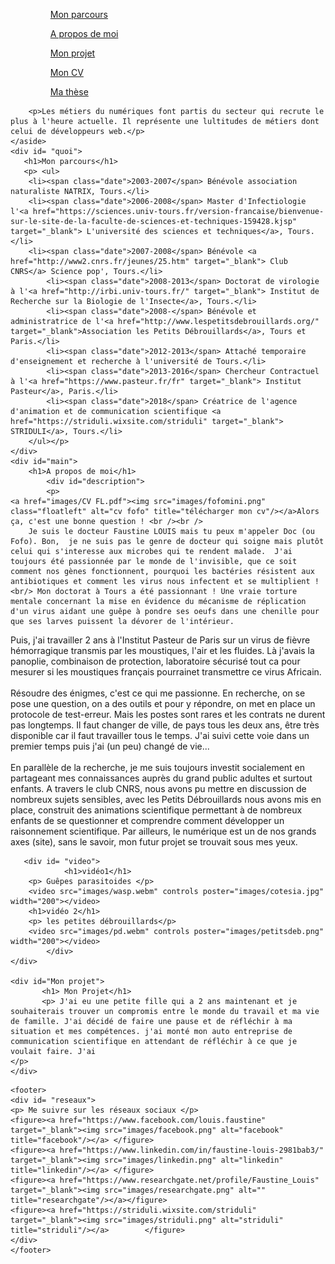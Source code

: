 
<html>
			<meta charset="utf-8"/>
			<link rel="stylesheet" href="style.css" />
	

<body>
<div id="container">
	<nav>
		<figure><ul><a href="https://www.cdc.gov/parasites/ascariasis/index.html" target="_blank">Mon parcours</a></ul></figure>
		<figure><ul><a href="https://www.cdc.gov/vhf/ebola/index.html" target="_blank">A propos de moi</a></ul></figure>	
		<figure><ul><a href="https://www.cdc.gov/parasites/ascariasis/index.html" target="_blank">Mon projet</a></ul></figure>	
            	<figure><ul><a href="images/CV FL.pdf" target="_blank">Mon CV</a></ul></figure>
		<figure><ul><a href="https://www.theses.fr/2013TOUR4037" target="_blank">Ma thèse</a></ul></figure>
	 </nav>	
	<aside>
             
		<p>Les métiers du numériques font partis du secteur qui recrute le plus à l'heure actuelle. Il représente une lultitudes de métiers dont celui de développeurs web.</p>
	</aside>
	<div id= "quoi">
	   <h1>Mon parcours</h1>
	   <p> <ul>
		<li><span class="date">2003-2007</span> Bénévole association naturaliste NATRIX, Tours.</li>
		<li><span class="date">2006-2008</span> Master d'Infectiologie l'<a href="https://sciences.univ-tours.fr/version-francaise/bienvenue-sur-le-site-de-la-faculte-de-sciences-et-techniques-159428.kjsp" target="_blank"> L'université des sciences et techniques</a>, Tours.</li>
		<li><span class="date">2007-2008</span> Bénévole <a href="http://www2.cnrs.fr/jeunes/25.htm" target="_blank"> Club CNRS</a> Science pop', Tours.</li>
			<li><span class="date">2008-2013</span> Doctorat de virologie à l'<a href="http://irbi.univ-tours.fr/" target="_blank"> Institut de Recherche sur la Biologie de l'Insecte</a>, Tours.</li>
			<li><span class="date">2008-</span> Bénévole et administratrice de l'<a href="http://www.lespetitsdebrouillards.org/" target="_blank">Association les Petits Débrouillards</a>, Tours et Paris.</li>
			<li><span class="date">2012-2013</span> Attaché temporaire d'enseignement et recherche à l'université de Tours.</li>
			<li><span class="date">2013-2016</span> Chercheur Contractuel à l'<a href="https://www.pasteur.fr/fr" target="_blank"> Institut Pasteur</a>, Paris.</li>
			<li><span class="date">2018</span> Créatrice de l'agence d'animation et de communication scientifique <a href="https://striduli.wixsite.com/striduli" target="_blank"> STRIDULI</a>, Tours.</li>
		</ul></p>
	</div>
	<div id="main">
	    <h1>A propos de moi</h1>
            <div id="description">
		    <p>
	<a href="images/CV FL.pdf"><img src="images/fofomini.png" class="floatleft" alt="cv fofo" title="télécharger mon cv"/></a>Alors ça, c'est une bonne question ! <br /><br />
		Je suis le docteur Faustine LOUIS mais tu peux m'appeler Doc (ou Fofo). Bon,  je ne suis pas le genre de docteur qui soigne mais plutôt celui qui s'interesse aux microbes qui te rendent malade.  J'ai toujours été passionnée par le monde de l'invisible, que ce soit comment nos gènes fonctionnent, pourquoi les bactéries résistent aux antibiotiques et comment les virus nous infectent et se multiplient ! <br/> Mon doctorat à Tours a été passionnant ! Une vraie torture mentale concernant la mise en évidence du mécanisme de réplication d'un virus aidant une guêpe à pondre ses oeufs dans une chenille pour que ses larves puissent la dévorer de l'intérieur. 
Puis, j'ai travailler 2 ans à l'Institut Pasteur de Paris sur un virus de fièvre hémorragique transmis par les moustiques, l'air et les fluides. Là j'avais la panoplie, combinaison de protection, laboratoire sécurisé tout ca pour mesurer si les moustiques français pourrainet transmettre ce virus Africain. <br/><br/>
	Résoudre des énigmes, c'est ce qui me passionne. En recherche, on se pose une question, on a des outils et pour y répondre, on met en place un protocole de test-erreur. Mais les postes sont rares et les contrats ne durent pas longtemps. Il faut changer de ville, de pays tous les deux ans, être très disponible car il faut travailler tous le temps. J'ai suivi cette voie dans un premier temps puis j'ai (un peu) changé  de vie... <br /><br />
	En parallèle de la recherche, je me suis toujours investit socialement en partageant mes connaissances auprès du grand public adultes et surtout enfants. A travers le club CNRS, nous avons pu mettre en discussion de nombreux sujets sensibles, avec les Petits Débrouillards nous avons mis en place, construit des animations scientifique permettant à de nombreux enfants de se questionner et comprendre comment développer un raisonnement scientifique. Par ailleurs, le numérique est un de nos grands axes (site), sans le savoir, mon futur projet se trouvait sous mes yeux. 
	</p>
	</div>
	
	   <div id= "video">
                <h1>vidéo1</h1>
		<p> Guêpes parasitoides </p>
		<video src="images/wasp.webm" controls poster="images/cotesia.jpg" width="200"></video>
		<h1>vidéo 2</h1>
		<p> les petites débrouillards</p>
		<video src="images/pd.webm" controls poster="images/petitsdeb.png" width="200"></video>
            </div>
	</div>	

	<div id="Mon projet">
		   <h1> Mon Projet</h1>
		   <p> J'ai eu une petite fille qui a 2 ans maintenant et je souhaiterais trouver un compromis entre le monde du travail et ma vie de famille. J'ai décidé de faire une pause et de réfléchir à ma situation et mes compétences. j'ai monté mon auto entreprise de communication scientifique en attendant de réfléchir à ce que je voulait faire. J'ai 
	</p>
	</div>


</div>	

	<footer>
	<div id= "reseaux">
	<p> Me suivre sur les réseaux sociaux </p>
	<figure><a href="https://www.facebook.com/louis.faustine" target="_blank"><img src="images/facebook.png" alt="facebook" title="facebook"/></a> </figure>
	<figure><a href="https://www.linkedin.com/in/faustine-louis-2981bab3/" target="_blank"><img src="images/linkedin.png" alt="linkedin" title="linkedin"/></a> </figure>
	<figure><a href="https://www.researchgate.net/profile/Faustine_Louis" target="_blank"><img src="images/researchgate.png" alt="" title="researchgate"/></a></figure> 
	<figure><a href="https://striduli.wixsite.com/striduli" target="_blank"><img src="images/striduli.png" alt="striduli" title="striduli"/></a> 		</figure>				
	</div>	
	</footer>
	

